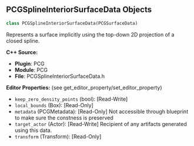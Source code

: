 ## PCGSplineInteriorSurfaceData Objects

```python
class PCGSplineInteriorSurfaceData(PCGSurfaceData)
```

Represents a surface implicitly using the top-down 2D projection of a closed spline.

**C++ Source:**

- **Plugin**: PCG
- **Module**: PCG
- **File**: PCGSplineInteriorSurfaceData.h

**Editor Properties:** (see get_editor_property/set_editor_property)

- ``keep_zero_density_points`` (bool):  [Read-Write]
- ``local_bounds`` (Box):  [Read-Only]
- ``metadata`` (PCGMetadata):  [Read-Only] Not accessible through blueprint to make sure the constness is preserved
- ``target_actor`` (Actor):  [Read-Write] Recipient of any artifacts generated using this data.
- ``transform`` (Transform):  [Read-Only]

<a id="unreal.PCGTextureData"></a>